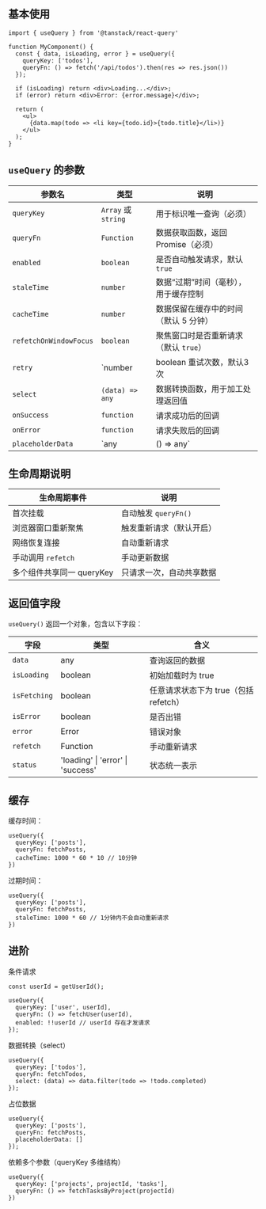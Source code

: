 ## 基本使用

```
import { useQuery } from '@tanstack/react-query'

function MyComponent() {
  const { data, isLoading, error } = useQuery({
    queryKey: ['todos'],
    queryFn: () => fetch('/api/todos').then(res => res.json())
  });

  if (isLoading) return <div>Loading...</div>;
  if (error) return <div>Error: {error.message}</div>;

  return (
    <ul>
      {data.map(todo => <li key={todo.id}>{todo.title}</li>)}
    </ul>
  );
}
```


## `useQuery` 的参数

| 参数名                    | 类型                 | 说明                     |
| ---------------------- | ------------------ | ---------------------- |
| `queryKey`             | `Array` 或 `string` | 用于标识唯一查询（必须）           |
| `queryFn`              | `Function`         | 数据获取函数，返回 Promise（必须）  |
| `enabled`              | `boolean`          | 是否自动触发请求，默认 `true`     |
| `staleTime`            | `number`           | 数据“过期”时间（毫秒），用于缓存控制    |
| `cacheTime`            | `number`           | 数据保留在缓存中的时间（默认 5 分钟）   |
| `refetchOnWindowFocus` | `boolean`          | 聚焦窗口时是否重新请求（默认 `true`） |
| `retry`                | `number            | boolean 重试次数，默认3次      |
| `select`               | `(data) => any`    | 数据转换函数，用于加工处理返回值       |
| `onSuccess`            | `function`         | 请求成功后的回调               |
| `onError`              | `function`         | 请求失败后的回调               |
| `placeholderData`      | `any               | () => any`             |


## 生命周期说明

| 生命周期事件            | 说明               |
| ----------------- | ---------------- |
| 首次挂载              | 自动触发 `queryFn()` |
| 浏览器窗口重新聚焦         | 触发重新请求（默认开启）     |
| 网络恢复连接            | 自动重新请求           |
| 手动调用 `refetch`    | 手动更新数据           |
| 多个组件共享同一 queryKey | 只请求一次，自动共享数据     |

## 返回值字段

`useQuery()` 返回一个对象，包含以下字段：

| 字段           | 类型                                | 含义                        |
| ------------ | --------------------------------- | ------------------------- |
| `data`       | any                               | 查询返回的数据                   |
| `isLoading`  | boolean                           | 初始加载时为 true               |
| `isFetching` | boolean                           | 任意请求状态下为 true（包括 refetch） |
| `isError`    | boolean                           | 是否出错                      |
| `error`      | Error                             | 错误对象                      |
| `refetch`    | Function                          | 手动重新请求                    |
| `status`     | 'loading' \| 'error' \| 'success' | 状态统一表示                    |

## 缓存

缓存时间：

```
useQuery({
  queryKey: ['posts'],
  queryFn: fetchPosts,
  cacheTime: 1000 * 60 * 10 // 10分钟
})
```

过期时间：

```
useQuery({
  queryKey: ['posts'],
  queryFn: fetchPosts,
  staleTime: 1000 * 60 // 1分钟内不会自动重新请求
})
```

## 进阶

条件请求

```
const userId = getUserId();

useQuery({
  queryKey: ['user', userId],
  queryFn: () => fetchUser(userId),
  enabled: !!userId // userId 存在才发请求
});

```

数据转换（select）

```
useQuery({
  queryKey: ['todos'],
  queryFn: fetchTodos,
  select: (data) => data.filter(todo => !todo.completed)
});
```

占位数据

```
useQuery({
  queryKey: ['posts'],
  queryFn: fetchPosts,
  placeholderData: []
});

```

依赖多个参数（queryKey 多维结构）

```
useQuery({
  queryKey: ['projects', projectId, 'tasks'],
  queryFn: () => fetchTasksByProject(projectId)
})

```